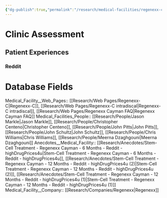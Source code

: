 ```yaml
---
{"dg-publish":true,"permalink":"/research/medical-facilities/regenexx-cayman/"}
---
```


# Clinic Assessment
## Patient Experiences

### Reddit

# Database Fields
Medical_Facility__Web_Pages:: [[Research/Web Pages/Regenexx-C\|Regenexx-C]], [[Research/Web Pages/Regenexx-C intradiscal\|Regenexx-C intradiscal]], [[Research/Web Pages/Regenexx Cayman FAQ\|Regenexx Cayman FAQ]]
Medical_Facilities_People:: [[Research/People/Jason Markle\|Jason Markle]], [[Research/People/Christopher Centeno\|Christopher Centeno]], [[Research/People/John Pitts\|John Pitts]], [[Research/People/John Schultz\|John Schultz]], [[Research/People/Chris Williams\|Chris Williams]], [[Research/People/Meerna Dzaghgouni\|Meerna Dzaghgouni]]
Anecdotes__Medical_Facility:: [[Research/Anecdotes/Stem-Cell Treatment - Regenexx Cayman - 6 Months - Reddit - highDrugPrices4u\|Stem-Cell Treatment - Regenexx Cayman - 6 Months - Reddit - highDrugPrices4u]], [[Research/Anecdotes/Stem-Cell Treatment - Regenexx Cayman - 12 Months - Reddit - highDrugPrices4u (2)\|Stem-Cell Treatment - Regenexx Cayman - 12 Months - Reddit - highDrugPrices4u (2)]], [[Research/Anecdotes/Stem-Cell Treatment - Regenexx Cayman - 12 Months - Reddit - highDrugPrices4u (1)\|Stem-Cell Treatment - Regenexx Cayman - 12 Months - Reddit - highDrugPrices4u (1)]]
Medical_Facility__Company:: [[Research/Companies/Regenexx\|Regenexx]]
